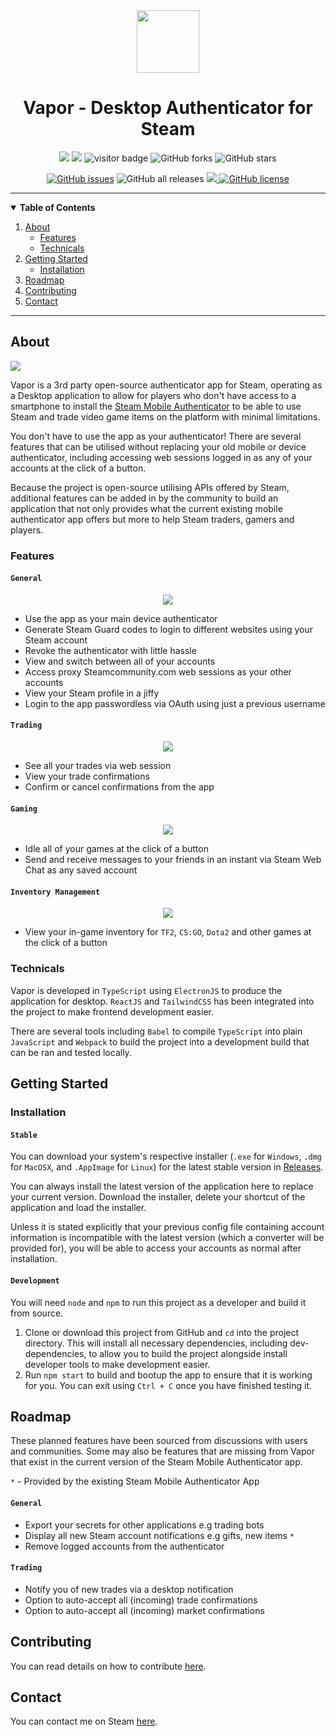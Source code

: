 <!-- Project Header -->

<div align="center">
  <img src="https://i.ibb.co/prBfJPg/vapor.png" width=100 height=100 />
  <h1>Vapor - Desktop Authenticator for Steam</h1>
</div>


<div align="center">
<img src="https://badgen.net/github/tag/hilliamt/vapor-authenticator" />
<img src="https://badgen.net/github/commits/hilliamt/vapor-authenticator" />
<img src="https://visitor-badge.laobi.icu/badge?page_id=hilliamt.vapor-authenticator" alt="visitor badge"/>
<img alt="GitHub forks" src="https://img.shields.io/github/forks/HilliamT/vapor-authenticator">
<img alt="GitHub stars" src="https://img.shields.io/github/stars/HilliamT/vapor-authenticator">

<a href="https://github.com/HilliamT/vapor-authenticator/issues"><img alt="GitHub issues" src="https://img.shields.io/github/issues/HilliamT/vapor-authenticator"></a> <img alt="GitHub all releases" src="https://img.shields.io/github/downloads/HilliamT/vapor-authenticator/total"> <a href="https://github.com/HilliamT/vapor-authenticator/network"> <img src="https://badgen.net/github/last-commit/hilliamt/vapor-authenticator"> <a href="https://github.com/HilliamT/vapor-authenticator/blob/master/LICENSE"><img alt="GitHub license" src="https://img.shields.io/github/license/HilliamT/vapor-authenticator"></a>
</div>


<hr>

<!-- TABLE OF CONTENTS -->
<details open="open">
  <summary><strong>Table of Contents</strong></summary>
  <ol>
    <li>
      <a href="#about">About</a>
      <ul>
        <li><a href="#features">Features</a></li>
        <li><a href="#technicals">Technicals</a></li>
      </ul>
    </li>
    <li>
      <a href="#getting-started">Getting Started</a>
      <ul>
        <li><a href="#installation">Installation</a></li>
      </ul>
    </li>
    <li><a href="#roadmap">Roadmap</a></li>
    <li><a href="#contributing">Contributing</a>
    </li>
    <li>
    <a href="#roadmap">Contact</a></li>
  </ol>
</details>

<hr>

<!-- About the Project -->
## About
<img src="https://i.imgur.com/Rkt6xOb.png" />

Vapor is a 3rd party open-source authenticator app for Steam, operating as a Desktop application to allow for players who don't have access to a smartphone to install the [Steam Mobile Authenticator](https://play.google.com/store/apps/details?id=com.valvesoftware.android.steam.community&hl=en_GB&gl=US) to be able to use Steam and trade video game items on the platform with minimal limitations.

You don't have to use the app as your authenticator! There are several features that can be utilised without replacing your old mobile or device authenticator, including accessing web sessions logged in as any of your accounts at the click of a button.

Because the project is open-source utilising APIs offered by Steam, additional features can be added in by the community to build an application that not only provides what the current existing mobile authenticator app offers but more to help Steam traders, gamers and players.

### Features
#### `General`

<div style="text-align: center;">
  <img src="/assets/VaporGeneralDemo.gif" text-align="center">
</div>

* Use the app as your main device authenticator
* Generate Steam Guard codes to login to different websites using your Steam account
* Revoke the authenticator with little hassle
* View and switch between all of your accounts
* Access proxy Steamcommunity.com web sessions as your other accounts
* View your Steam profile in a jiffy
* Login to the app passwordless via OAuth using just a previous username
#### `Trading`

<div style="text-align: center;">
  <img src="/assets/VaporTradeDemo.gif" text-align="center">
</div>

* See all your trades via web session
* View your trade confirmations
* Confirm or cancel confirmations from the app

#### `Gaming`

<div style="text-align: center;">
  <img src="/assets/VaporIdleDemo.gif" text-align="center">
</div>

* Idle all of your games at the click of a button
* Send and receive messages to your friends in an instant via Steam Web Chat as any saved account
#### `Inventory Management`

<div style="text-align: center;">
  <img src="/assets/VaporInventoryDemo.gif" text-align="center">
</div>

* View your in-game inventory for `TF2`, `CS:GO`, `Dota2` and other games at the click of a button

### Technicals
Vapor is developed in `TypeScript` using `ElectronJS` to produce the application for desktop. `ReactJS` and `TailwindCSS` has been integrated into the project to make frontend development easier.

There are several tools including `Babel` to compile `TypeScript` into plain `JavaScript` and `Webpack` to build the project into a development build that can be ran and tested locally.

<!-- Getting Started -->
## Getting Started

### Installation

#### `Stable`

You can download your system's respective installer (`.exe` for `Windows`, `.dmg` for `MacOSX`, and `.AppImage` for `Linux`) for the latest stable version in [Releases](https://github.com/HilliamT/Vapor-Authenticator/releases).

You can always install the latest version of the application here to replace your current version. Download the installer, delete your shortcut of the application and load the installer.

Unless it is stated explicitly that your previous config file containing account information is incompatible with the latest version (which a converter will be provided for), you will be able to access your accounts as normal after installation.

#### `Development`
You will need `node` and `npm` to run this project as a developer and build it from source.

1. Clone or download this project from GitHub and `cd` into the project directory.
This will install all necessary dependencies, including dev-dependencies, to allow you to build the project alongside install developer tools to make development easier.
3. Run `npm start` to build and bootup the app to ensure that it is working for you. You can exit using `Ctrl + C` once you have finished testing it.

## Roadmap

These planned features have been sourced from discussions with users and communities. Some may also be features that are missing from Vapor that exist in the current version of the Steam Mobile Authenticator app.

`*` - Provided by the existing Steam Mobile Authenticator App
#### `General`
* Export your secrets for other applications e.g trading bots
* Display all new Steam account notifications e.g gifts, new items `*`
* Remove logged accounts from the authenticator
#### `Trading`
* Notify you of new trades via a desktop notification
* Option to auto-accept all (incoming) trade confirmations
* Option to auto-accept all (incoming) market confirmations

## Contributing
You can read details on how to contribute [here](https://github.com/HilliamT/vapor-authenticator/blob/master/CONTRIBUTING.md).

## Contact

You can contact me on Steam [here](https://steamcommunity.com/profiles/76561198081082634/).
